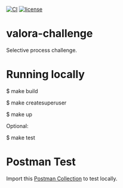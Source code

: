 [![CI](https://github.com/lfvilella/valora-challenge/workflows/CI/badge.svg?event=push)](https://github.com/lfvilella/valora-challenge/actions?query=event%3Apush+branch%3Amaster+workflow%3ACI)
[![license](https://img.shields.io/github/license/lfvilella/valora-challenge.svg)](https://github.com/lfvilella/valora-challenge/blob/master/LICENSE)

# valora-challenge
Selective process challenge.


# Running locally

$ make build

$ make createsuperuser

$ make up

Optional:

$ make test


# Postman Test

Import this [Postman Collection](./docs/postman/valora-challenge.postman_collection.json) to test locally.
